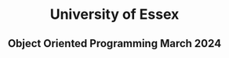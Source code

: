 <div align="center">
    <h1> University of Essex </h1>
</div>

<div align="center">
    <h2> Object Oriented Programming March 2024 </h2>
</div>

